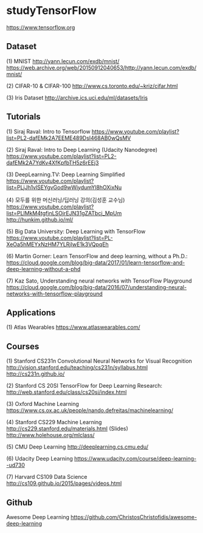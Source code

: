 # studyTensorFlow
https://www.tensorflow.org

## Dataset
(1) MNIST
http://yann.lecun.com/exdb/mnist/
https://web.archive.org/web/20150912040653/http://yann.lecun.com/exdb/mnist/
           
(2) CIFAR-10 & CIFAR-100
http://www.cs.toronto.edu/~kriz/cifar.html

(3) Iris Dataset
http://archive.ics.uci.edu/ml/datasets/Iris


## Tutorials
(1) Siraj Raval: Intro to Tensorflow
https://www.youtube.com/playlist?list=PL2-dafEMk2A7EEME489DsI468AB0wQsMV

(2) Siraj Raval: Intro to Deep Learning (Udacity Nanodegree)
https://www.youtube.com/playlist?list=PL2-dafEMk2A7YdKv4XfKpfbTH5z6rEEj3

(3) DeepLearning.TV: Deep Learning Simplified
https://www.youtube.com/playlist?list=PLjJh1vlSEYgvGod9wWiydumYl8hOXixNu

(4) 모두를 위한 머신러닝/딥러닝 강의(김성훈 교수님)
https://www.youtube.com/playlist?list=PLlMkM4tgfjnLSOjrEJN31gZATbcj_MpUm <br>
http://hunkim.github.io/ml/

(5) Big Data University: Deep Learning with TensorFlow
https://www.youtube.com/playlist?list=PL-XeOa5hMEYxNzHM7YLRjIwE1k3VQpqEh

(6) Martin Gorner: Learn TensorFlow and deep learning, without a Ph.D.:
https://cloud.google.com/blog/big-data/2017/01/learn-tensorflow-and-deep-learning-without-a-phd

(7) Kaz Sato, Understanding neural networks with TensorFlow Playground
https://cloud.google.com/blog/big-data/2016/07/understanding-neural-networks-with-tensorflow-playground


## Applications
(1) Atlas Wearables
https://www.atlaswearables.com/


## Courses
(1) Stanford CS231n Convolutional Neural Networks for Visual Recognition
http://vision.stanford.edu/teaching/cs231n/syllabus.html
http://cs231n.github.io/

(2) Stanford CS 20SI TensorFlow for Deep Learning Research:
http://web.stanford.edu/class/cs20si/index.html

(3) Oxford Machine Learning
https://www.cs.ox.ac.uk/people/nando.defreitas/machinelearning/

(4) Stanford CS229 Machine Learning
http://cs229.stanford.edu/materials.html
(Slides) http://www.holehouse.org/mlclass/

(5) CMU Deep Learning
http://deeplearning.cs.cmu.edu/

(6) Udacity Deep Learning
https://www.udacity.com/course/deep-learning--ud730

(7) Harvard CS109 Data Science
http://cs109.github.io/2015/pages/videos.html


## Github
Awesome Deep Learning
https://github.com/ChristosChristofidis/awesome-deep-learning
